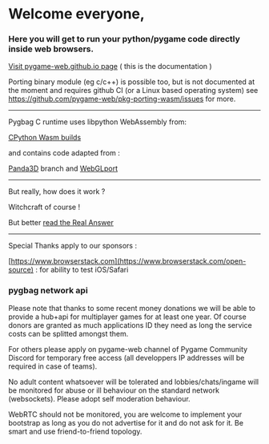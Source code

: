 # Welcome everyone, 

### Here you will get to run your python/pygame code directly inside web browsers.

[Visit pygame-web.github.io page](https://pygame-web.github.io) ( this is the documentation )


Porting binary module (eg c/c++) is possible too, but is not documented at the moment and requires github CI (or a Linux based operating system)
see https://github.com/pygame-web/pkg-porting-wasm/issues for more.

____

Pygbag C runtime uses libpython WebAssembly from:

[CPython Wasm builds](https://github.com/python/cpython/tree/main/Tools/wasm)

and contains code adapted from :


[Panda3D](https://github.com/panda3d/panda3d/tree/webgl-port) branch and [WebGLport](https://rdb.name/panda3d-webgl.md#supplementalmodules)


____

But really, how does it work ?

Witchcraft of course ! 

But better [read the Real Answer](https://stackoverflow.com/questions/76265735/does-pygbag-directly-interprets-python-in-the-browser-or-compiles-it-to-wasm-and/77115432#77115432)



____

Special Thanks apply to our sponsors :

[https://www.browserstack.com](https://www.browserstack.com/open-source) : for ability to test iOS/Safari



### pygbag network api

Please note that thanks to some recent money donations we will be able to provide a hub+api for multiplayer games for at least one year.
Of course donors are granted as much applications ID they need as long the service costs can be splitted amongst them.

For others please apply on pygame-web channel of Pygame Community Discord for temporary free access (all developpers IP addresses will be required in case of teams).

No adult content whatsoever will be tolerated and lobbies/chats/ingame will be monitored for abuse or ill behaviour on the standard network (websockets). Please adopt self moderation behaviour.

WebRTC should not be monitored, you are welcome to implement your bootstrap as long as you do not advertise for it and do not ask for it. Be smart and use friend-to-friend topology.

